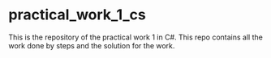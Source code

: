 # practical_work_1_cs
This is the repository of the practical work 1 in C#. This repo contains all the work done by steps and the solution for the work.
